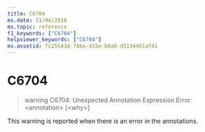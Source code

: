 ```yaml
---
title: C6704
ms.date: 11/04/2016
ms.topic: reference
f1_keywords: ["C6704"]
helpviewer_keywords: ["C6704"]
ms.assetid: fc25543d-746e-415e-b0a8-d5134461af41
---
```

# C6704

> warning C6704: Unexpected Annotation Expression Error: \<annotation> [\<why>]

This warning is reported when there is an error in the annotations.
